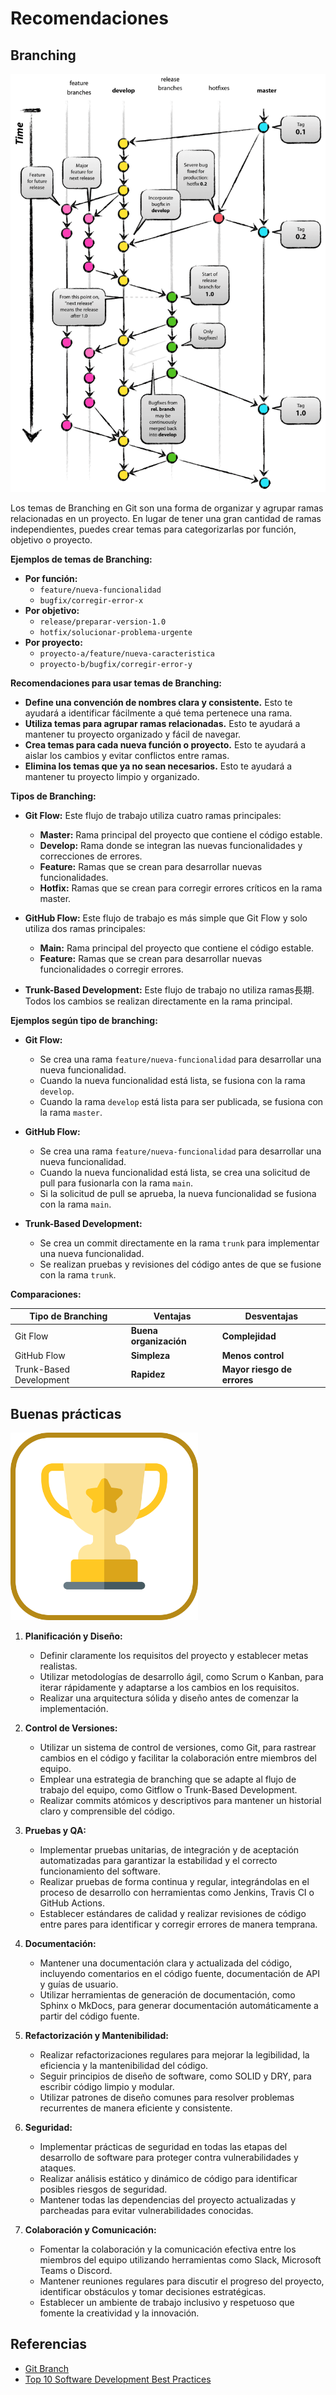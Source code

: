 # Recomendaciones

## Branching

<img src="../../images/branching.png" width="600" >

Los temas de Branching en Git son una forma de organizar y agrupar ramas relacionadas en un proyecto.
En lugar de tener una gran cantidad de ramas independientes, puedes crear temas para categorizarlas por función, objetivo o proyecto.

**Ejemplos de temas de Branching:**

* **Por función:**
    * `feature/nueva-funcionalidad`
    * `bugfix/corregir-error-x`
* **Por objetivo:**
    * `release/preparar-version-1.0`
    * `hotfix/solucionar-problema-urgente`
* **Por proyecto:**
    * `proyecto-a/feature/nueva-caracteristica`
    * `proyecto-b/bugfix/corregir-error-y`

**Recomendaciones para usar temas de Branching:**

* **Define una convención de nombres clara y consistente.** Esto te ayudará a identificar fácilmente a qué tema pertenece una rama.
* **Utiliza temas para agrupar ramas relacionadas.** Esto te ayudará a mantener tu proyecto organizado y fácil de navegar.
* **Crea temas para cada nueva función o proyecto.** Esto te ayudará a aislar los cambios y evitar conflictos entre ramas.
* **Elimina los temas que ya no sean necesarios.** Esto te ayudará a mantener tu proyecto limpio y organizado.

**Tipos de Branching:**

* **Git Flow:** Este flujo de trabajo utiliza cuatro ramas principales:

    * **Master:** Rama principal del proyecto que contiene el código estable.
    * **Develop:** Rama donde se integran las nuevas funcionalidades y correcciones de errores.
    * **Feature:** Ramas que se crean para desarrollar nuevas funcionalidades.
    * **Hotfix:** Ramas que se crean para corregir errores críticos en la rama master.

* **GitHub Flow:** Este flujo de trabajo es más simple que Git Flow y solo utiliza dos ramas principales:

    * **Main:** Rama principal del proyecto que contiene el código estable.
    * **Feature:** Ramas que se crean para desarrollar nuevas funcionalidades o corregir errores.

* **Trunk-Based Development:** Este flujo de trabajo no utiliza ramas長期. Todos los cambios se realizan directamente en la rama principal.

**Ejemplos según tipo de branching:**

* **Git Flow:**

    * Se crea una rama `feature/nueva-funcionalidad` para desarrollar una nueva funcionalidad.
    * Cuando la nueva funcionalidad está lista, se fusiona con la rama `develop`.
    * Cuando la rama `develop` está lista para ser publicada, se fusiona con la rama `master`.

* **GitHub Flow:**

    * Se crea una rama `feature/nueva-funcionalidad` para desarrollar una nueva funcionalidad.
    * Cuando la nueva funcionalidad está lista, se crea una solicitud de pull para fusionarla con la rama `main`.
    * Si la solicitud de pull se aprueba, la nueva funcionalidad se fusiona con la rama `main`.

* **Trunk-Based Development:**

    * Se crea un commit directamente en la rama `trunk` para implementar una nueva funcionalidad.
    * Se realizan pruebas y revisiones del código antes de que se fusione con la rama `trunk`.

**Comparaciones:**

| Tipo de Branching | Ventajas | Desventajas |
|---|---|---|
| Git Flow | **Buena organización** | **Complejidad** |
| GitHub Flow | **Simpleza** | **Menos control** |
| Trunk-Based Development | **Rapidez** | **Mayor riesgo de errores** |

## Buenas prácticas

<img src="../../images/gp.svg" width="300" >

1. **Planificación y Diseño:**
      - Definir claramente los requisitos del proyecto y establecer metas realistas.
      - Utilizar metodologías de desarrollo ágil, como Scrum o Kanban, para iterar rápidamente y adaptarse a los cambios en los requisitos.
      - Realizar una arquitectura sólida y diseño antes de comenzar la implementación.

2. **Control de Versiones:**
      - Utilizar un sistema de control de versiones, como Git, para rastrear cambios en el código y facilitar la colaboración entre miembros del equipo.
      - Emplear una estrategia de branching que se adapte al flujo de trabajo del equipo, como Gitflow o Trunk-Based Development.
      - Realizar commits atómicos y descriptivos para mantener un historial claro y comprensible del código.

3. **Pruebas y QA:**
      - Implementar pruebas unitarias, de integración y de aceptación automatizadas para garantizar la estabilidad y el correcto funcionamiento del software.
      - Realizar pruebas de forma continua y regular, integrándolas en el proceso de desarrollo con herramientas como Jenkins, Travis CI o GitHub Actions.
      - Establecer estándares de calidad y realizar revisiones de código entre pares para identificar y corregir errores de manera temprana.

4. **Documentación:**
      - Mantener una documentación clara y actualizada del código, incluyendo comentarios en el código fuente, documentación de API y guías de usuario.
      - Utilizar herramientas de generación de documentación, como Sphinx o MkDocs, para generar documentación automáticamente a partir del código fuente.

5. **Refactorización y Mantenibilidad:**
      - Realizar refactorizaciones regulares para mejorar la legibilidad, la eficiencia y la mantenibilidad del código.
      - Seguir principios de diseño de software, como SOLID y DRY, para escribir código limpio y modular.
      - Utilizar patrones de diseño comunes para resolver problemas recurrentes de manera eficiente y consistente.

6. **Seguridad:**
      - Implementar prácticas de seguridad en todas las etapas del desarrollo de software para proteger contra vulnerabilidades y ataques.
      - Realizar análisis estático y dinámico de código para identificar posibles riesgos de seguridad.
      - Mantener todas las dependencias del proyecto actualizadas y parcheadas para evitar vulnerabilidades conocidas.

7. **Colaboración y Comunicación:**
      - Fomentar la colaboración y la comunicación efectiva entre los miembros del equipo utilizando herramientas como Slack, Microsoft Teams o Discord.
      - Mantener reuniones regulares para discutir el progreso del proyecto, identificar obstáculos y tomar decisiones estratégicas.
      - Establecer un ambiente de trabajo inclusivo y respetuoso que fomente la creatividad y la innovación.

## Referencias

* [Git Branch](https://www.atlassian.com/git/tutorials/using-branches)
* [Top 10 Software Development Best Practices](https://bigohtech.com/software-development-best-practices/)
